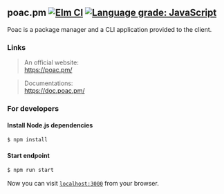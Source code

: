 ## poac.pm [![Elm CI](https://github.com/poacpm/poac.pm/workflows/Elm%20CI/badge.svg)](https://github.com/poacpm/poac.pm/actions?query=workflow%3A%22Elm+CI%22) [![Language grade: JavaScript](https://img.shields.io/lgtm/grade/javascript/g/poacpm/poac.pm.svg?logo=lgtm&logoWidth=18)](https://lgtm.com/projects/g/poacpm/poac.pm/context:javascript)

Poac is a package manager and a CLI application provided to the client.


### Links
> An official website:<br>
https://poac.pm/

> Documentations:<br>
https://doc.poac.pm/


### For developers

#### Install Node.js dependencies
```bash
$ npm install
```

#### Start endpoint
```bash
$ npm run start
```

Now you can visit [`localhost:3000`](http://localhost:3000) from your browser.
